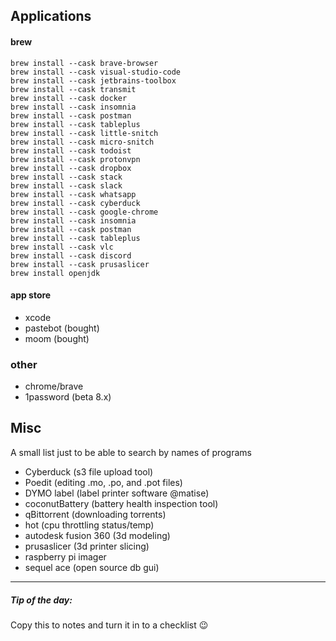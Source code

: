 ## Applications

#### brew
```
brew install --cask brave-browser
brew install --cask visual-studio-code
brew install --cask jetbrains-toolbox
brew install --cask transmit
brew install --cask docker
brew install --cask insomnia
brew install --cask postman
brew install --cask tableplus
brew install --cask little-snitch
brew install --cask micro-snitch
brew install --cask todoist
brew install --cask protonvpn
brew install --cask dropbox
brew install --cask stack
brew install --cask slack
brew install --cask whatsapp
brew install --cask cyberduck
brew install --cask google-chrome
brew install --cask insomnia
brew install --cask postman
brew install --cask tableplus
brew install --cask vlc
brew install --cask discord
brew install --cask prusaslicer
brew install openjdk
```

#### app store
- xcode
- pastebot (bought)
- moom (bought)


### other
- chrome/brave
- 1password (beta 8.x)

## Misc
A small list just to be able to search by names of programs

- Cyberduck (s3 file upload tool)
- Poedit (editing .mo, .po, and .pot files)
- DYMO label (label printer software @matise)
- coconutBattery (battery health inspection tool)
- qBittorrent (downloading torrents)
- hot (cpu throttling status/temp)
- autodesk fusion 360 (3d modeling)
- prusaslicer (3d printer slicing)
- raspberry pi imager
- sequel ace (open source db gui)

---

##### Tip of the day:

Copy this to notes and turn it in to a checklist 😉
